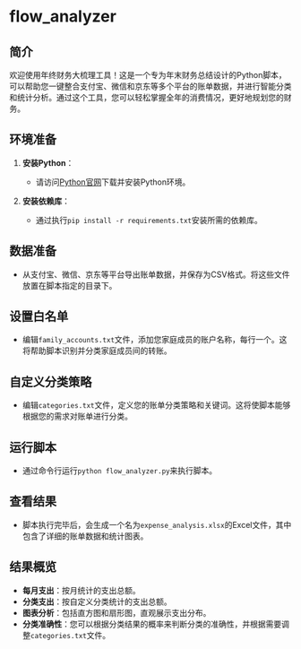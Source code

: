 # flow_analyzer

## 简介

欢迎使用年终财务大梳理工具！这是一个专为年末财务总结设计的Python脚本，可以帮助您一键整合支付宝、微信和京东等多个平台的账单数据，并进行智能分类和统计分析。通过这个工具，您可以轻松掌握全年的消费情况，更好地规划您的财务。

## 环境准备

1. **安装Python**：
   - 请访问[Python官网](https://www.python.org/downloads/)下载并安装Python环境。

2. **安装依赖库**：
   - 通过执行`pip install -r requirements.txt`安装所需的依赖库。

## 数据准备

- 从支付宝、微信、京东等平台导出账单数据，并保存为CSV格式。将这些文件放置在脚本指定的目录下。

## 设置白名单

- 编辑`family_accounts.txt`文件，添加您家庭成员的账户名称，每行一个。这将帮助脚本识别并分类家庭成员间的转账。

## 自定义分类策略

- 编辑`categories.txt`文件，定义您的账单分类策略和关键词。这将使脚本能够根据您的需求对账单进行分类。

## 运行脚本

- 通过命令行运行`python flow_analyzer.py`来执行脚本。

## 查看结果

- 脚本执行完毕后，会生成一个名为`expense_analysis.xlsx`的Excel文件，其中包含了详细的账单数据和统计图表。

## 结果概览

- **每月支出**：按月统计的支出总额。
- **分类支出**：按自定义分类统计的支出总额。
- **图表分析**：包括直方图和扇形图，直观展示支出分布。
- **分类准确性**：您可以根据分类结果的概率来判断分类的准确性，并根据需要调整`categories.txt`文件。
